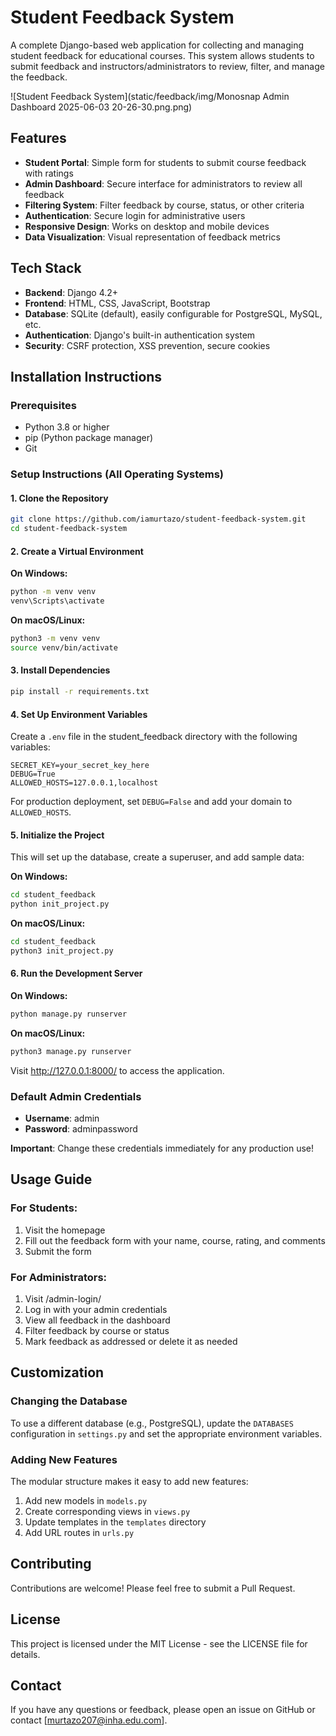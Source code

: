 # Student Feedback System

A complete Django-based web application for collecting and managing student feedback for educational courses. This system allows students to submit feedback and instructors/administrators to review, filter, and manage the feedback.

![Student Feedback System](static/feedback/img/Monosnap Admin Dashboard 2025-06-03 20-26-30.png.png)

## Features

- **Student Portal**: Simple form for students to submit course feedback with ratings
- **Admin Dashboard**: Secure interface for administrators to review all feedback
- **Filtering System**: Filter feedback by course, status, or other criteria
- **Authentication**: Secure login for administrative users
- **Responsive Design**: Works on desktop and mobile devices
- **Data Visualization**: Visual representation of feedback metrics

## Tech Stack

- **Backend**: Django 4.2+
- **Frontend**: HTML, CSS, JavaScript, Bootstrap
- **Database**: SQLite (default), easily configurable for PostgreSQL, MySQL, etc.
- **Authentication**: Django's built-in authentication system
- **Security**: CSRF protection, XSS prevention, secure cookies

## Installation Instructions

### Prerequisites

- Python 3.8 or higher
- pip (Python package manager)
- Git

### Setup Instructions (All Operating Systems)

#### 1. Clone the Repository

```bash
git clone https://github.com/iamurtazo/student-feedback-system.git
cd student-feedback-system
```

#### 2. Create a Virtual Environment

**On Windows:**
```bash
python -m venv venv
venv\Scripts\activate
```

**On macOS/Linux:**
```bash
python3 -m venv venv
source venv/bin/activate
```

#### 3. Install Dependencies

```bash
pip install -r requirements.txt
```

#### 4. Set Up Environment Variables

Create a `.env` file in the student_feedback directory with the following variables:

```
SECRET_KEY=your_secret_key_here
DEBUG=True
ALLOWED_HOSTS=127.0.0.1,localhost
```

For production deployment, set `DEBUG=False` and add your domain to `ALLOWED_HOSTS`.

#### 5. Initialize the Project

This will set up the database, create a superuser, and add sample data:

**On Windows:**
```bash
cd student_feedback
python init_project.py
```

**On macOS/Linux:**
```bash
cd student_feedback
python3 init_project.py
```

#### 6. Run the Development Server

**On Windows:**
```bash
python manage.py runserver
```

**On macOS/Linux:**
```bash
python3 manage.py runserver
```

Visit http://127.0.0.1:8000/ to access the application.

### Default Admin Credentials

- **Username**: admin
- **Password**: adminpassword

**Important**: Change these credentials immediately for any production use!

## Usage Guide

### For Students:
1. Visit the homepage
2. Fill out the feedback form with your name, course, rating, and comments
3. Submit the form

### For Administrators:
1. Visit /admin-login/
2. Log in with your admin credentials
3. View all feedback in the dashboard
4. Filter feedback by course or status
5. Mark feedback as addressed or delete it as needed

## Customization

### Changing the Database

To use a different database (e.g., PostgreSQL), update the `DATABASES` configuration in `settings.py` and set the appropriate environment variables.

### Adding New Features

The modular structure makes it easy to add new features:
1. Add new models in `models.py`
2. Create corresponding views in `views.py`
3. Update templates in the `templates` directory
4. Add URL routes in `urls.py`

## Contributing

Contributions are welcome! Please feel free to submit a Pull Request.

## License

This project is licensed under the MIT License - see the LICENSE file for details.

## Contact

If you have any questions or feedback, please open an issue on GitHub or contact [murtazo207@inha.edu.com].
